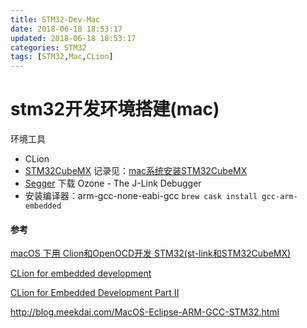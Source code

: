 ```yaml
---
title: STM32-Dev-Mac
date: 2018-06-18 18:53:17
updated: 2018-06-18 18:53:17
categories: STM32
tags: [STM32,Mac,CLion]
---
```


# stm32开发环境搭建(mac)

环境工具

* CLion
* [STM32CubeMX](http://www.st.com/zh/development-tools/stm32cubemx.html) 记录见：[mac系统安装STM32CubeMX](https://jingyan.baidu.com/article/6c67b1d64cd97e2787bb1eb1.html)
* [Segger](https://www.segger.com/downloads/jlink/#Ozone) 下载 Ozone - The J-Link Debugger
* 安装编译器：arm-gcc-none-eabi-gcc `brew cask install gcc-arm-embedded`





#### 参考

[macOS 下用 Clion和OpenOCD开发 STM32(st-link和STM32CubeMX)](https://www.jianshu.com/p/ed7203324ac6)

[CLion for embedded development](https://blog.jetbrains.com/clion/2016/06/clion-for-embedded-development/)

[CLion for Embedded Development Part II](https://blog.jetbrains.com/clion/2017/12/clion-for-embedded-development-part-ii/)

http://blog.meekdai.com/MacOS-Eclipse-ARM-GCC-STM32.html

